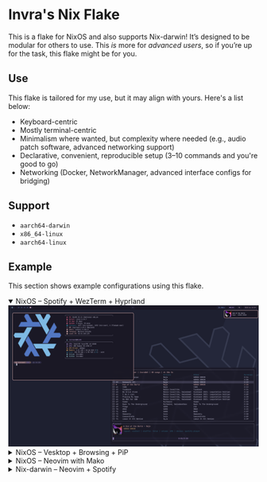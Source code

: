 # Invra's Nix Flake

This is a flake for NixOS and also supports Nix-darwin! It’s designed to be modular for others to use. This *is* more for *advanced users*, so if you’re up for the task, this flake might be for you.

## Use

This flake is tailored for my use, but it may align with yours. Here's a list below:

* Keyboard-centric
* Mostly terminal-centric
* Minimalism where wanted, but complexity where needed (e.g., audio patch software, advanced networking support)
* Declarative, convenient, reproducible setup (3–10 commands and you're good to go)
* Networking (Docker, NetworkManager, advanced interface configs for bridging)

## Support

* `aarch64-darwin`
* `x86_64-linux`
* `aarch64-linux`

## Example

This section shows example configurations using this flake.

<details open>
<summary>NixOS – Spotify + WezTerm + Hyprland</summary>
<img src="./.res/demo_1.png" alt="Demo 1">
</details>

<details>
<summary>NixOS – Vesktop + Browsing + PiP</summary>
<img src="./.res/demo_2.png" alt="Demo 2">
</details>

<details>
<summary>NixOS – Neovim with Mako</summary>
<img src="./.res/demo_3.png" alt="Demo 3">
</details>

<details>
<summary>Nix-darwin – Neovim + Spotify</summary>
<img src="./.res/demo_4.png" alt="Demo 4">
</details>
